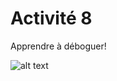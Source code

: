 # Activité 8

Apprendre à déboguer!

![alt text](https://github.com/anniecmb/anniecmb.github.io/blob/main/debug.jpg?raw=true)